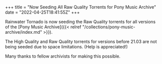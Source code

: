 +++
title = "Now Seeding All Raw Quality Torrents for Pony Music Archive"
date = "2022-04-25T18:41:55Z"
+++

Rainwater Tornado is now seeding the Raw Quality torrents for all versions of the [Pony Music Archive]({{< relref "/collections/pony-music-archive/index.md" >}}).

The High Quality and Raw Quality torrents for versions before 21.03 are not being seeded due to space limitations. (Help is appreciated!)

Many thanks to fellow archivists for making this possible.